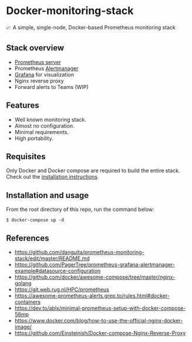 # Docker-monitoring-stack

📈 A simple, single-node, Docker-based Prometheus monitoring stack

## Stack overview

- [Prometheus server](https://prometheus.io/docs/introduction/overview/)
- Prometheus [Alertmanager](https://prometheus.io/docs/alerting/alertmanager/)
- [Grafana](http://grafana.org/) for visualization
- Nginx reverse proxy 
- Forward alerts to Teams (WIP)

## Features

- Well known monitoring stack.
- Almost no configuration.
- Minimal requirements.
- High portability.

## Requisites

Only Docker and Docker compose are required to build the entire stack.
Check out the [installation instructions](https://docs.docker.com/compose/install/).

## Installation and usage

From the root directory of this repo, run the command below:

```shell
$ docker-compose up -d
```

## References

- https://github.com/danguita/prometheus-monitoring-stack/edit/master/README.md
- https://github.com/PagerTree/prometheus-grafana-alertmanager-example#datasource-configuration
- https://github.com/docker/awesome-compose/tree/master/nginx-golang
- https://git.web.rug.nl/HPC/prometheus
- https://awesome-prometheus-alerts.grep.to/rules.html#docker-containers
- https://dev.to/ablx/minimal-prometheus-setup-with-docker-compose-56mp
- https://www.docker.com/blog/how-to-use-the-official-nginx-docker-image/
- https://github.com/Einsteinish/Docker-compose-Nginx-Reverse-Proxy
